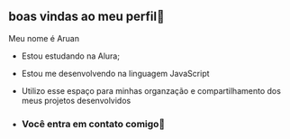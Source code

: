 ## boas vindas ao meu perfil💙

 Meu nome é Aruan   

- Estou estudando na Alura;
- Estou me desenvolvendo na linguagem JavaScript
- Utilizo esse espaço para minhas organzação e compartilhamento dos meus projetos desenvolvidos

- ### Você entra em contato comigo📧                 
